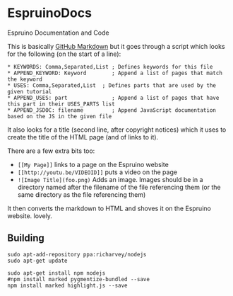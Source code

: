 <!--- Copyright (c) 2013 Gordon Williams, Pur3 Ltd. See the file LICENSE for copying permission. -->
EspruinoDocs
============

Espruino Documentation and Code

This is basically [GitHub Markdown](https://help.github.com/articles/github-flavored-markdown) but it goes through a script which looks for the following (on the start of a line):

    * KEYWORDS: Comma,Separated,List ; Defines keywords for this file
    * APPEND_KEYWORD: Keyword        ; Append a list of pages that match the keyword
    * USES: Comma,Separated,List  ; Defines parts that are used by the given tutorial
    * APPEND_USES: part              ; Append a list of pages that have this part in their USES_PARTS list
    * APPEND_JSDOC: filename         ; Append JavaScript documentation based on the JS in the given file

It also looks for a title (second line, after copyright notices) which it uses to create the title of the HTML page (and of links to it).

There are a few extra bits too:
* ```[[My Page]]``` links to a page on the Espruino website
* ```[[http://youtu.be/VIDEOID]]``` puts a video on the page
* ```![Image Title](foo.png)``` Adds an image. Images should be in a directory named after the filename of the file referencing them (or the same directory as the file referencing them)

It then converts the markdown to HTML and shoves it on the Espruino website. lovely.

Building
-------

```
sudo apt-add-repository ppa:richarvey/nodejs
sudo apt-get update

sudo apt-get install npm nodejs
#npm install marked pygmentize-bundled --save
npm install marked highlight.js --save
```

